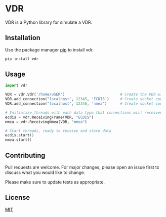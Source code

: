 
# VDR

VDR is a Python library for simulate a VDR.

## Installation

Use the package manager [pip](https://pip.pypa.io/en/stable/) to install vdr.

```bash
pip install vdr
```

## Usage

```python
import vdr

VDR = vdr.Vdr('/home/USER')                         # Create the VDR with its storage path
VDR.add_connection("localhost", 12345, 'ECDIS')     # Create socket connection called 'ECDIS'
VDR.add_connection("localhost", 12346, 'nmea')      # Create socket connection called 'nmea'

# Initialize threads with each data type that connections will received
ecdis = vdr.ReceivingFrame(VDR, "ECDIS")
nmea = vdr.ReceivingNmea(VDR, "nmea")

# Start threads, ready to receive and store data
ecdis.start()
nmea.start()
```

## Contributing
Pull requests are welcome. For major changes, please open an issue first to discuss what you would like to change.

Please make sure to update tests as appropriate.

## License
[MIT](https://choosealicense.com/licenses/mit/)